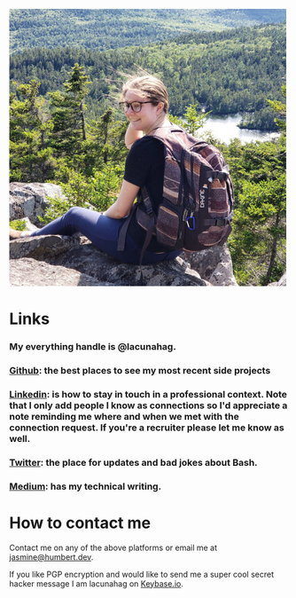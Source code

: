 
![Picture of me sitting on a rock above an alpine lake. I have long brown hair and glasses.](me.jpg)

# Links
### My everything handle is @lacunahag.

### [Github](https://github.com/lacunahag): the best places to see my most recent side projects
 
### [Linkedin](https://www.linkedin.com/in/jasminehumbert/): is how to stay in touch in a professional context. Note that I only add people I know as connections so I'd appreciate a note reminding me where and when we met with the connection request. If you're a recruiter please let me know as well.

### [Twitter](https://twitter.com/lacunahag): the place for updates and bad jokes about Bash.

### [Medium](https://twitter.com/lacunahag): has my technical writing.

# How to contact me
Contact me on any of the above platforms or email me at [jasmine@humbert.dev](mailto:jasmine@humbert.dev).

If you like PGP encryption and would like to send me a super cool secret hacker message I am lacunahag on [Keybase.io](Keybase.io).